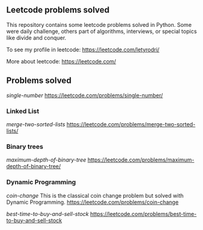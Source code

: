Leetcode problems solved
------------------------

This repository contains some leetcode problems solved in Python. Some were daily challenge, others part of algorithms, interviews, or special topics like divide and conquer.

To see my profile in leetcode: https://leetcode.com/letyrodri/

More about leetcode: https://leetcode.com/

## Problems solved

_single-number_
https://leetcode.com/problems/single-number/

### Linked List
_merge-two-sorted-lists_
https://leetcode.com/problems/merge-two-sorted-lists/

### Binary trees

_maximum-depth-of-binary-tree_
https://leetcode.com/problems/maximum-depth-of-binary-tree/

### Dynamic Programming

_coin-change_
This is the classical coin change problem but solved with Dynamic Programming.
https://leetcode.com/problems/coin-change

_best-time-to-buy-and-sell-stock_
https://leetcode.com/problems/best-time-to-buy-and-sell-stock
